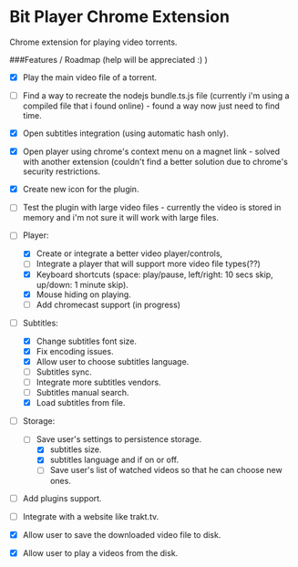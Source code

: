 # Bit Player Chrome Extension

Chrome extension for playing video torrents.

###Features / Roadmap (help will be appreciated :) )
- [x] Play the main video file of a torrent.
- [ ] Find a way to recreate the nodejs bundle.ts.js file (currently i'm using a compiled file that i found online) - found a way now just need to find time.
- [x] Open subtitles integration (using automatic hash only).
- [x] Open player using chrome's context menu on a magnet link - solved with another extension (couldn't find a better solution due to chrome's security restrictions.
- [x] Create new icon for the plugin.
- [ ] Test the plugin with large video files - currently the video is stored in memory and i'm not sure it will work with large files.
- [ ] Player:
  - [x] Create or integrate a better video player/controls,
  - [ ] Integrate a player that will support more video file types(??)
  - [x] Keyboard shortcuts (space: play/pause, left/right: 10 secs skip, up/down: 1 minute skip). 
  - [x] Mouse hiding on playing.
  - [ ] Add chromecast support (in progress)
- [ ] Subtitles:
  - [x] Change subtitles font size.
  - [x] Fix encoding issues.
  - [x] Allow user to choose subtitles language.
  - [ ] Subtitles sync.
  - [ ] Integrate more subtitles vendors.
  - [ ] Subtitles manual search.
  - [x] Load subtitles from file.
- [ ] Storage:
  - [ ] Save user's settings to persistence storage.
    - [x] subtitles size.
    - [x] subtitles language and if on or off.
    - [ ] Save user's list of watched videos so that he can choose new ones.
- [ ] Add plugins support.
- [ ] Integrate with a website like trakt.tv.
- [x] Allow user to save the downloaded video file to disk.
- [x] Allow user to play a videos from the disk.

